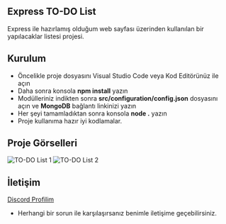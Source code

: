 ## Express TO-DO List
Express ile hazırlamış olduğum web sayfası üzerinden kullanılan bir yapılacaklar listesi projesi.
## Kurulum
- Öncelikle proje dosyasını Visual Studio Code veya Kod Editörünüz ile açın
- Daha sonra konsola **npm install** yazın
- Modülleriniz indikten sonra **src/configuration/config.json** dosyasını açın ve **MongoDB** bağlantı linkinizi yazın
- Her şeyi tamamladıktan sonra konsola **node .** yazın
- Proje kullanıma hazır iyi kodlamalar.
## Proje Görselleri
![TO-DO List 1](https://cdn.discordapp.com/attachments/996132843644268544/996132870852718642/1.PNG)
![TO-DO List 2](https://cdn.discordapp.com/attachments/996132843644268544/996132871079206974/2.PNG)
## İletişim
[Discord Profilim](discord.com/users/962483267683119105)
- Herhangi bir sorun ile karşılaşırsanız benimle iletişime geçebilirsiniz.

